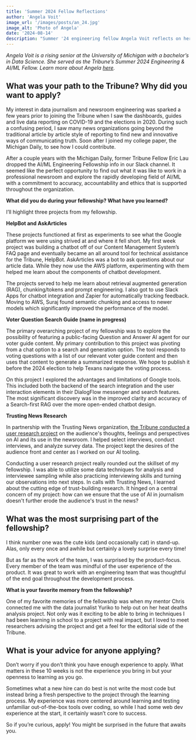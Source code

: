 ```yaml
---
title: 'Summer 2024 Fellow Reflections'
author: 'Angela Voit'
image_url: '/images/posts/an_24.jpg'
image_alt: 'Photo of Angela'
date: '2024-08-14'
description: "Summer '24 engineering fellow Angela Voit reflects on her fellowship"
---
```

*Angela Voit is a rising senior at the University of Michigan with a bachelor’s in Data Science. She served as the Tribune’s Summer 2024 Engineering & AI/ML Fellow. Learn more about Angela [here](https://www.linkedin.com/in/angelaevoit).*

## **What was your path to the Tribune? Why did you want to apply?**

My interest in data journalism and newsroom engineering was sparked a few years prior to joining the Tribune when I saw the dashboards, guides and live data reporting on COVID-19 and the elections in 2020\. During such a confusing period, I saw many news organizations going beyond the traditional article by article style of reporting to find new and innovative ways of communicating truth. Soon after I joined my college paper, the Michigan Daily, to see how I could contribute.

After a couple years with the Michigan Daily, former Tribune Fellow Eric Lau dropped the AI/ML Engineering Fellowship info in our Slack channel. It seemed like the perfect opportunity to find out what it was like to work in a professional newsroom and explore the rapidly developing field of AI/ML with a commitment to accuracy, accountability and ethics that is supported throughout the organization.

**What did you do during your fellowship? What have you learned?**

I’ll highlight three projects from my fellowship.

**HelpBot and AskArticles**

These projects functioned at first as experiments to see what the Google platform we were using strived at and where it fell short. My first week project was building a chatbot off of our Content Management System’s FAQ page and eventually became an all around tool for technical assistance for the Tribune, HelpBot. AskArticles was a bot to ask questions about our article data. While they now use the AWS platform, experimenting with them helped me learn about the components of chatbot development.

The projects served to help me learn about retrieval augmented generation (RAG), chunking/tokens and prompt engineering. I also got to use Slack Apps for chatbot integration and Zapier for automatically tracking feedback. Moving to AWS, Suraj found semantic chunking and access to newer models which significantly improved the performance of the model.

**Voter Question Search Guide (name in progress)**

The primary overarching project of my fellowship was to explore the possibility of featuring a public-facing Question and Answer AI agent for our voter guide content. My primary contribution to this project was pivoting from a chat option to a search and generation option. The tool responds to voting questions with a list of our relevant voter guide content and then uses that content to generate a summarized response. We hope to publish it before the 2024 election to help Texans navigate the voting process.

On this project I explored the advantages and limitations of Google tools. This included both the backend of the search integration and the user interaction elements in their DialogFlow messenger and search features. The most significant discovery was in the improved clarity and accuracy of a Search-first RAG over the more open-ended chatbot design.

**Trusting News Research**

In partnership with the Trusting News organization, [the Tribune conducted a user research project](https://www.texastribune.org/2024/07/16/AI-texas-tribune-survey/) on the audience's thoughts, feelings and perspectives on AI and its use in the newsroom. I helped select interviews, conduct interviews, and analyze survey data. The project kept the desires of the audience front and center as I worked on our AI tooling.

Conducting a user research project really rounded out the skillset of my fellowship. I was able to utilize some data techniques for analysis and interviewee sampling while also practicing interviewing skills and turning our observations into next steps. In calls with Trusting News, I learned about the cutting edge of trust-building research. It hinged on a central concern of my project: how can we ensure that the use of AI in journalism doesn't further erode the audience's trust in the news?

## **What was the most surprising part of the fellowship?**

I think number one was the cute kids (and occasionally cat) in stand-up. Alas, only every once and awhile but certainly a lovely surprise every time\!

But as far as the work of the team, I was surprised by the product-focus. Every member of the team was mindful of the user experience of the product. It was great to work with an engineering team that was thoughtful of the end goal throughout the development process.

**What is your favorite memory from the fellowship?**  
	  
One of my favorite memories of the fellowship was when my mentor Chris connected me with the data journalist Yuriko to help out on her heat deaths analysis project. Not only was it exciting to be able to bring in techniques I had been learning in school to a project with real impact, but I loved to meet researchers advising the project and get a feel for the editorial side of the Tribune.

## **What is your advice for anyone applying?**

Don’t worry if you don’t think you have enough experience to apply. What matters in these 10 weeks is not the experience you bring in but your openness to learning as you go. 

Sometimes what a new hire can do best is not write the most code but instead bring a fresh perspective to the project through the learning process. My experience was more centered around learning and testing unfamiliar out-of-the-box tools over coding, so while I had some web dev experience at the start, it certainly wasn’t core to success.

 So if you’re curious, apply\! You might be surprised in the future that awaits you.